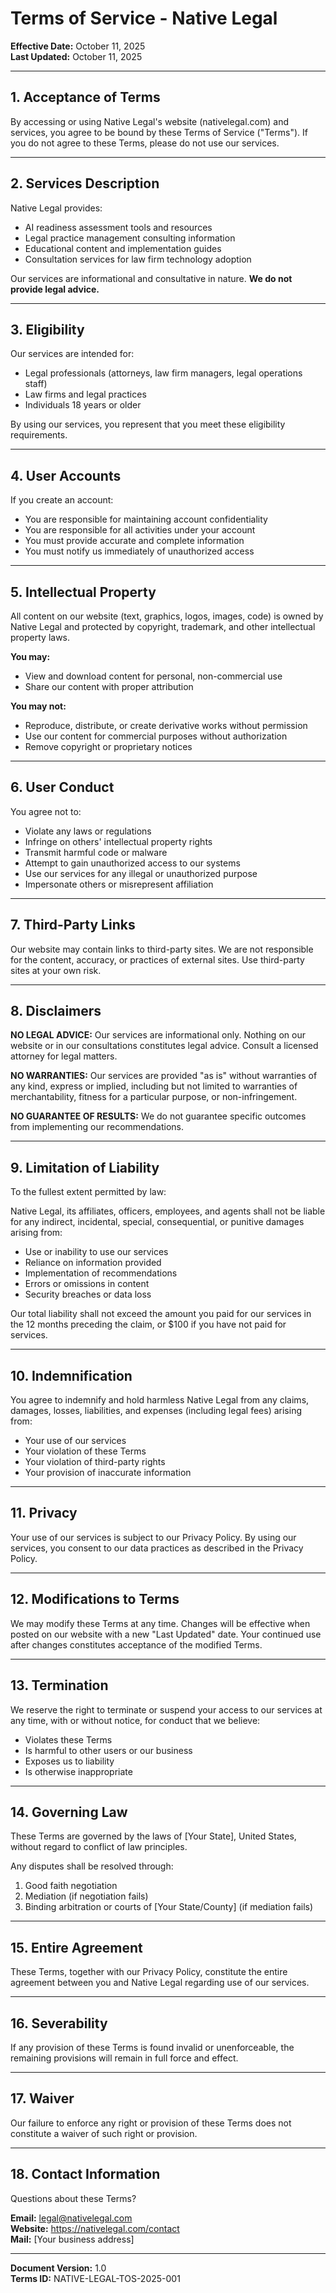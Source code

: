 # Terms of Service - Native Legal

**Effective Date:** October 11, 2025  
**Last Updated:** October 11, 2025

---

## 1. Acceptance of Terms

By accessing or using Native Legal's website (nativelegal.com) and services, you agree to be bound by these Terms of Service ("Terms"). If you do not agree to these Terms, please do not use our services.

---

## 2. Services Description

Native Legal provides:
- AI readiness assessment tools and resources
- Legal practice management consulting information
- Educational content and implementation guides
- Consultation services for law firm technology adoption

Our services are informational and consultative in nature. **We do not provide legal advice.**

---

## 3. Eligibility

Our services are intended for:
- Legal professionals (attorneys, law firm managers, legal operations staff)
- Law firms and legal practices
- Individuals 18 years or older

By using our services, you represent that you meet these eligibility requirements.

---

## 4. User Accounts

If you create an account:
- You are responsible for maintaining account confidentiality
- You are responsible for all activities under your account
- You must provide accurate and complete information
- You must notify us immediately of unauthorized access

---

## 5. Intellectual Property

All content on our website (text, graphics, logos, images, code) is owned by Native Legal and protected by copyright, trademark, and other intellectual property laws.

**You may:**
- View and download content for personal, non-commercial use
- Share our content with proper attribution

**You may not:**
- Reproduce, distribute, or create derivative works without permission
- Use our content for commercial purposes without authorization
- Remove copyright or proprietary notices

---

## 6. User Conduct

You agree not to:
- Violate any laws or regulations
- Infringe on others' intellectual property rights
- Transmit harmful code or malware
- Attempt to gain unauthorized access to our systems
- Use our services for any illegal or unauthorized purpose
- Impersonate others or misrepresent affiliation

---

## 7. Third-Party Links

Our website may contain links to third-party sites. We are not responsible for the content, accuracy, or practices of external sites. Use third-party sites at your own risk.

---

## 8. Disclaimers

**NO LEGAL ADVICE:** Our services are informational only. Nothing on our website or in our consultations constitutes legal advice. Consult a licensed attorney for legal matters.

**NO WARRANTIES:** Our services are provided "as is" without warranties of any kind, express or implied, including but not limited to warranties of merchantability, fitness for a particular purpose, or non-infringement.

**NO GUARANTEE OF RESULTS:** We do not guarantee specific outcomes from implementing our recommendations.

---

## 9. Limitation of Liability

To the fullest extent permitted by law:

Native Legal, its affiliates, officers, employees, and agents shall not be liable for any indirect, incidental, special, consequential, or punitive damages arising from:
- Use or inability to use our services
- Reliance on information provided
- Implementation of recommendations
- Errors or omissions in content
- Security breaches or data loss

Our total liability shall not exceed the amount you paid for our services in the 12 months preceding the claim, or $100 if you have not paid for services.

---

## 10. Indemnification

You agree to indemnify and hold harmless Native Legal from any claims, damages, losses, liabilities, and expenses (including legal fees) arising from:
- Your use of our services
- Your violation of these Terms
- Your violation of third-party rights
- Your provision of inaccurate information

---

## 11. Privacy

Your use of our services is subject to our Privacy Policy. By using our services, you consent to our data practices as described in the Privacy Policy.

---

## 12. Modifications to Terms

We may modify these Terms at any time. Changes will be effective when posted on our website with a new "Last Updated" date. Your continued use after changes constitutes acceptance of the modified Terms.

---

## 13. Termination

We reserve the right to terminate or suspend your access to our services at any time, with or without notice, for conduct that we believe:
- Violates these Terms
- Is harmful to other users or our business
- Exposes us to liability
- Is otherwise inappropriate

---

## 14. Governing Law

These Terms are governed by the laws of [Your State], United States, without regard to conflict of law principles.

Any disputes shall be resolved through:
1. Good faith negotiation
2. Mediation (if negotiation fails)
3. Binding arbitration or courts of [Your State/County] (if mediation fails)

---

## 15. Entire Agreement

These Terms, together with our Privacy Policy, constitute the entire agreement between you and Native Legal regarding use of our services.

---

## 16. Severability

If any provision of these Terms is found invalid or unenforceable, the remaining provisions will remain in full force and effect.

---

## 17. Waiver

Our failure to enforce any right or provision of these Terms does not constitute a waiver of such right or provision.

---

## 18. Contact Information

Questions about these Terms?

**Email:** legal@nativelegal.com  
**Website:** https://nativelegal.com/contact  
**Mail:** [Your business address]

---

**Document Version:** 1.0  
**Terms ID:** NATIVE-LEGAL-TOS-2025-001

